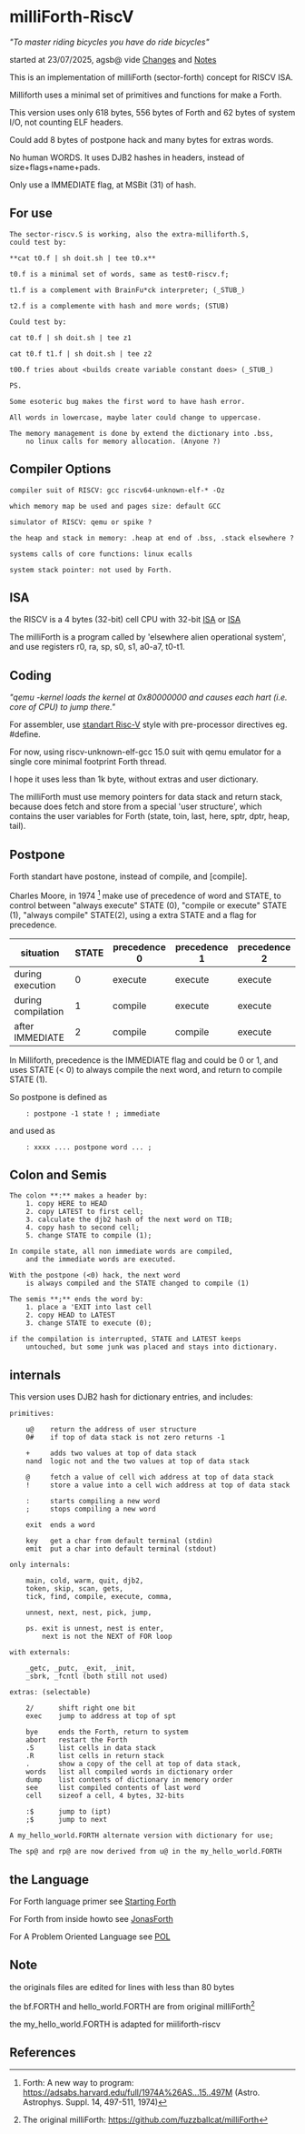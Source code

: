 # milliForth-RiscV

*"To master riding bicycles you have do ride bicycles"*

started at 23/07/2025, agsb@
vide [Changes](https://github.com/agsb/milliForth-RiscV/blob/main/docs/Changes.md) 
and [Notes](https://github.com/agsb/milliForth-RiscV/blob/main/docs/Notes.md)

This is an implementation of milliForth (sector-forth) concept for RISCV ISA.

Milliforth uses a minimal set of primitives and functions for make a Forth.

This version uses only 618 bytes, 556 bytes of Forth and 62 bytes of 
    system I/O, not counting ELF headers. 

Could add 8 bytes of postpone hack and many bytes for extras words.

No human WORDS. It uses DJB2 hashes in headers, 
    instead of size+flags+name+pads. 

Only use a IMMEDIATE flag, at MSBit (31) of hash.

## For use

    The sector-riscv.S is working, also the extra-milliforth.S,
    could test by:

    **cat t0.f | sh doit.sh | tee t0.x**

    t0.f is a minimal set of words, same as test0-riscv.f;

    t1.f is a complement with BrainFu*ck interpreter; (_STUB_)

    t2.f is a complemente with hash and more words; (STUB)

    Could test by:

    cat t0.f | sh doit.sh | tee z1

    cat t0.f t1.f | sh doit.sh | tee z2

    t00.f tries about <builds create variable constant does> (_STUB_)
    
    PS. 

    Some esoteric bug makes the first word to have hash error.

    All words in lowercase, maybe later could change to uppercase.

    The memory management is done by extend the dictionary into .bss,
        no linux calls for memory allocation. (Anyone ?)

## Compiler Options

    compiler suit of RISCV: gcc riscv64-unknown-elf-* -Oz

    which memory map be used and pages size: default GCC
  
    simulator of RISCV: qemu or spike ?
    
    the heap and stack in memory: .heap at end of .bss, .stack elsewhere ?

    systems calls of core functions: linux ecalls

    system stack pointer: not used by Forth.
    
## ISA

the RISCV is a 4 bytes (32-bit) cell CPU with 32-bit 
    [ISA](https://www.cl.cam.ac.uk/teaching/1617/ECAD+Arch/files/docs/RISCVGreenCardv8-20151013.pdf) 
or 
    [ISA](https://dejazzer.com/coen2710/lectures/RISC-V-Reference-Data-Green-Card.pdf)

The milliForth is a program called by 'elsewhere alien operational system', 
and use registers r0, ra, sp, s0, s1, a0-a7, t0-t1. 

## Coding

*"qemu -kernel loads the kernel at 0x80000000 and causes each hart (i.e. core of CPU) to jump there."*

For assembler, use [standart Risc-V](https://github.com/riscv-non-isa/riscv-asm-manual) style 
with pre-processor directives eg. #define.

For now, using riscv-unknown-elf-gcc 15.0 suit with qemu emulator
for a single core minimal footprint Forth thread.  

I hope it uses less than 1k byte, without extras and user dictionary.

The milliForth must use memory pointers for data stack and return stack, 
because does fetch and store from a special 'user structure', which 
contains the user variables for Forth 
(state, toin, last, here, sptr, dptr, heap, tail).

## Postpone

Forth standart have postone, instead of compile, and [compile].

Charles Moore, in 1974 [^8] make use of precedence of word and STATE, to control 
between "always execute" STATE (0), "compile or execute" STATE (1), "always compile" STATE(2), 
using a extra STATE and a flag for precedence.

| situation | STATE | precedence 0 | precedence 1 | precedence 2 |
| --- | --- | --- | --- | --- |
| during execution | 0  | execute | execute | execute |
| during compilation | 1 | compile | execute | execute |
| after IMMEDIATE | 2 | compile | compile | execute |

In Milliforth, precedence is the IMMEDIATE flag and could be 0 or 1, and uses STATE (< 0) to always compile the next word, 
and return to compile STATE (1). 

So postpone is defined as 
        
        : postpone -1 state ! ; immediate

and used as

        : xxxx .... postpone word ... ;

## Colon and Semis

    The colon **:** makes a header by:
        1. copy HERE to HEAD
        2. copy LATEST to first cell;
        3. calculate the djb2 hash of the next word on TIB;
        4. copy hash to second cell;
        5. change STATE to compile (1);

    In compile state, all non immediate words are compiled, 
        and the immediate words are executed. 
    
    With the postpone (<0) hack, the next word 
        is always compiled and the STATE changed to compile (1)

    The semis **;** ends the word by:
        1. place a 'EXIT into last cell
        2. copy HEAD to LATEST
        3. change STATE to execute (0);

    if the compilation is interrupted, STATE and LATEST keeps 
        untouched, but some junk was placed and stays into dictionary.

## internals

This version uses DJB2 hash for dictionary entries, and includes: 

```
primitives:

    u@    return the address of user structure
    0#    if top of data stack is not zero returns -1

    +     adds two values at top of data stack
    nand  logic not and the two values at top of data stack
    
    @     fetch a value of cell wich address at top of data stack
    !     store a value into a cell wich address at top of data stack

    :     starts compiling a new word
    ;     stops compiling a new word
    
    exit  ends a word

    key   get a char from default terminal (stdin)
    emit  put a char into default terminal (stdout)
        
only internals: 
    
    main, cold, warm, quit, djb2, 
    token, skip, scan, gets, 
    tick, find, compile, execute, comma,  

    unnest, next, nest, pick, jump, 

    ps. exit is unnest, nest is enter,
        next is not the NEXT of FOR loop    

with externals:

    _getc, _putc, _exit, _init, 
    _sbrk, _fcntl (both still not used)

extras: (selectable)

    2/      shift right one bit
    exec    jump to address at top of spt

    bye     ends the Forth, return to system
    abort   restart the Forth
    .S      list cells in data stack
    .R      list cells in return stack
    .       show a copy of the cell at top of data stack, 
    words   list all compiled words in dictionary order
    dump    list contents of dictionary in memory order
    see     list compiled contents of last word
    cell    sizeof a cell, 4 bytes, 32-bits

    :$      jump to (ipt)   
    ;$      jump to next 

A my_hello_world.FORTH alternate version with dictionary for use;

The sp@ and rp@ are now derived from u@ in the my_hello_world.FORTH

```

## the Language

For Forth language primer see 
[Starting Forth](https://www.forth.com/starting-forth/)

For Forth from inside howto see
[JonasForth](http://git.annexia.org/?p=jonesforth.git;a=blob_plain;f=jonesforth.S;hb=refs/heads/master)

For A Problem Oriented Language see
[POL](https://www.forth.org/POL.pdf)

## Note

the originals files are edited for lines with less than 80 bytes

the bf.FORTH and hello_world.FORTH are from original milliForth[^1]

the my_hello_world.FORTH is adapted for miiliforth-riscv

## References

[^11]: The linux ecall list: https://github.com/riscv-software-src/riscv-pk/blob/master/pk/syscall.h)
[^10]: The milliforth-6502: https://github.com/agsb/milliForth-6502/
[^1]: The original milliForth: https://github.com/fuzzballcat/milliForth 
[^2]: The inspirational sectorForth: https://github.com/cesarblum/sectorforth/
[^3]: Mind-blowing sectorLISP: https://justine.lol/sectorlisp2/, https://github.com/jart/sectorlisp
[^4]: The miniforth: https://github.com/meithecatte/miniforth
[^5]: Forth standart ANSI X3.215-1994: http://www.forth.org/svfig/Win32Forth/DPANS94.txt
[^6]: Notes and Times: https://github.com/agsb/milliForth-6502/blob/acc2f8ddc6aafb2dec6346e90f5372ee16b38c8c/docs/Notes.md
[^7]: A minimal thread code for Forth: https://github.com/agsb/immu/blob/main/The_words_in_MTC_Forth.en.pdf
[^8]: Forth: A new way to program: https://adsabs.harvard.edu/full/1974A%26AS...15..497M (Astro. Astrophys. Suppl. 14, 497-511, 1974)

